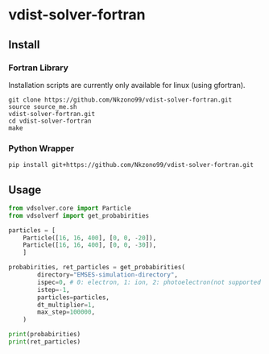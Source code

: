 # vdist-solver-fortran

## Install

### Fortran Library

Installation scripts are currently only available for linux (using gfortran).

```
git clone https://github.com/Nkzono99/vdist-solver-fortran.git
source source_me.sh
vdist-solver-fortran.git
cd vdist-solver-fortran
make
```

### Python Wrapper
```
pip install git+https://github.com/Nkzono99/vdist-solver-fortran.git
```


## Usage

```python
from vdsolver.core import Particle
from vdsolverf import get_probabirities

particles = [
    Particle([16, 16, 400], [0, 0, -20]),
    Particle([16, 16, 400], [0, 0, -30]),
    ]

probabirities, ret_particles = get_probabirities(
        directory="EMSES-simulation-directory",
        ispec=0, # 0: electron, 1: ion, 2: photoelectron(not supported yet)
        istep=-1,
        particles=particles,
        dt_multiplier=1,
        max_step=100000,
    )

print(probabirities)
print(ret_particles)
```
